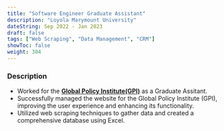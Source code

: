 ```yaml
---
title: "Software Engineer Graduate Assistant"
description: "Loyola Marymount University"
dateString: Sep 2022 - Jan 2023
draft: false
tags: ["Web Scraping", "Data Management", "CRM"]
showToc: false
weight: 304
---
```


### Description

- Worked for the **[Global Policy Institute(GPI)](https://bellarmine.lmu.edu/gpi/)** as a Graduate Assitant.
- Successfully managed the website for the Global Policy Institute (GPI), improving the user experience and enhancing its functionality.
- Utilized web scraping techniques to gather data and created a comprehensive database using Excel.
